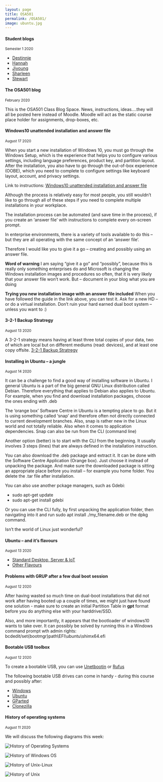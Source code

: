 ```yaml
---
layout: page
title: OSA501
permalink: /OSA501/
image: ubuntu.jpg
---
```


#### Student blogs
<small> Semester 1 2020</small>

* [Destinnie](https://informationtech701.wordpress.com)
* [Hannah](https://docs.google.com/document/d/1O0I7FCInt88Qj85MLzSm2R2XBXAI7kDsOrzHHxXse84/edit)
* [Jiyoung](https://clsrn2587.wixsite.com/website)
* [Sharleen](https://sharleen-quinn.wixsite.com/website)
* [Stewart](https://docs.google.com/document/d/1TSQsT2XDYlL5qJZ-ppkyC_Fqj7Cbj5zA2NnwEv3-yc8/edit?usp=sharing)

#### The OSA501 blog 
<small>February 2020</small>

This is the OSA501 Class Blog Space. News, instructions, ideas....they will all be posted here instead of Moodle. Moodle will act as the static course place holder for assignments, drop-boxes, etc.

#### Windows10 unattended installation and answer file  
<small>August 17 2020</small>

When you start a new installation of Windows 10, you must go through the Windows Setup, which is the experience that helps you to configure various settings, including language preferences, product key, and partition layout. After the installation, you also have to go through the out-of-box experience (OOBE), which you need to complete to configure settings like keyboard layout, account, and privacy settings.

Link to instructions:  [Windows10 unattended installation and answer file](https://www.windowscentral.com/how-create-unattended-media-do-automated-installation-windows-10)


Although the process is relatively easy for most people, you still wouldn’t like to go through all of these steps if you need to complete multiple installations in your workplace.

The installation process can be automated (and save time in the process), if you create an ‘answer file’ with instructions to complete every on-screen prompt.

In enterprise environments, there is a variety of tools available to do this – but they are all operating with the same concept of an ‘answer file’.

Therefore I would like you to give it a go – creating and possibly using an answer file. 

**Word of warning**
I am saying “give it a go” and “possibly”, because this is really only something enterprises do and Microsoft is changing the Windows installation images and procedures so often, that it is very likely that your answer file won’t work. But – document in your blog what you are doing

**Trying you new installation image with an answer file included**
When you have followed the guide in the link above, you can test it. Ask for a new HD – or do a virtual installation. Don’t ruin your hard earned dual boot system – unless you want to  :)   

#### 3-2-1 Backup Stratregy 
<small>August 13 2020</small>

A 3-2-1 strategy means having at least three total copies of your data, two of which are local but on different mediums (read: devices), and at least one copy offsite.
[3-2-1 Backup Stratregy](https://www.backblaze.com/blog/the-3-2-1-backup-strategy/)

#### Installing in Ubuntu – a jungle
<small>August 14 2020</small>

It can be a challenge to find a good way of installing software in Ubuntu. I general Ubuntu is a part of the big general GNU Linux distribution called Debian. Therefore everything that applies to Debian also applies to Ubuntu. For example, when you find and download installation packages, choose the ones ending with .deb  

The ‘orange box’ Software Centre in Ubuntu is a tempting place to go. But it is using something called ‘snap’ and therefore often not directly connected to current development branches. Also, snap is rather new in the Linux world and not totally reliable. Also when it comes to application dependencies. Snap can also be run from the CLI (command line)

Another option (better) is to start with the CLI from the beginning. It usually involves 3 steps (lines) that are always defined in the installation instruction.

You can also download the .deb package and extract it. It can be done with the Software Centre Application (Orange box). Just choose it instead of unpacking the package. And make sure the downloaded package is sitting an appropriate place before you install – for example you home folder. You delete the .tar file after installation.

You can also use another pckage managers, such as Gdebi:

* sudo apt-get update
* sudo apt-get install gdebi

Or you can use the CLI fully, by first unpacking the application folder, then navigating into it and run sudo apt install ./my_filename.deb or the dpkg command.

Isn’t the world of Linux just wonderful?

#### Ubuntu – and it’s flavours 
<small>August 13 2020</small>

* [Standard Desktop, Server & IoT](https://ubuntu.com/#download)
* [Other Flavours](https://ubuntu.com/download/flavours)

#### Problems with GRUP after a few dual boot session
<small>August 12 2020</small>

After having wasted so much time on dual-boot installations that did not work after having booted up a couple of times, we might just have found one solution - make sure to create an initial Partition Table in **gpt** format before you do anything else with your harddrive/SSD.

Also, and more importantly, it appears that the bootloader of windows10 wants to take over. It can possibly be solved by running this in a Windows command prompt wth admin rights: bcdedit/set{bootmgr}path\EFI\ubuntu\shimx64.efi

#### Bootable USB toolbox
<small>August 12 2020</small>

To create a bootable USB, you can use [Unetbootin](https://unetbootin.github.io/) or [Rufus](https://rufus.ie/)

The following bootable USB drives can come in handy - during this course and possibly after:

* [Windows](https://portal.azure.com/?Microsoft_Azure_Education_correlationId=9f428e23-ed89-4828-8c87-a6a981fed7f4#blade/Microsoft_Azure_Education/EducationMenuBlade/software)
* [Ubuntu](https://ubuntu.com/download/desktop)
* [GParted](https://gparted.org/download.php)
* [Clonezilla](https://clonezilla.org/downloads.php)

#### History of operating systems 
<small>August 11 2020</small>

We will discuss the following diagrams this week:

![History of Operating Systems](/docs/img/History_of_OS.jpeg)

![History of Windows OS](/docs/img/Windows-History.png)

![History of Unix-Linux](/docs/img/Unix-Linuix_History.png)

![History of Unix](/docs/img/Unix_History.png)